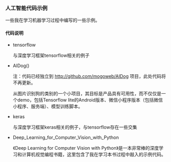 ### 人工智能代码示例

一些我在学习机器学习过程中编写的一些示例。

#### 代码说明

* tensorflow

  与深度学习框架tensorflow相关的例子

* AIDog()

  注：代码已经独立到 http://github.com/mogoweb/AIDog 项目，此处代码将不再更新。

  从图片识别狗的类别的一个小项目，其目标是产品具有可用性，而不仅仅是一个demo，包括Tensorflow lite的Android版本、微信小程序版本（包括微信小程序、服务端）、模型训练脚本。

* keras

  与深度学习框架keras相关的例子，与tensorflow存在一些交集

* Deep_Learning_for_Computer_Vision_with_Python

  《Deep Learning for Computer Vision with Python》是一本非常棒的深度学习和计算机视觉编程书籍，这里包含了我在学习本书过程中敲入的示例代码。